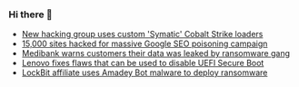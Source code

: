 ### Hi there 👋

<!--START_SECTION:feed-->
* [New hacking group uses custom 'Symatic' Cobalt Strike loaders](https://www.bleepingcomputer.com/news/security/new-hacking-group-uses-custom-symatic-cobalt-strike-loaders/)
* [15,000 sites hacked for massive Google SEO poisoning campaign](https://www.bleepingcomputer.com/news/security/15-000-sites-hacked-for-massive-google-seo-poisoning-campaign/)
* [Medibank warns customers their data was leaked by ransomware gang](https://www.bleepingcomputer.com/news/security/medibank-warns-customers-their-data-was-leaked-by-ransomware-gang/)
* [Lenovo fixes flaws that can be used to disable UEFI Secure Boot](https://www.bleepingcomputer.com/news/security/lenovo-fixes-flaws-that-can-be-used-to-disable-uefi-secure-boot/)
* [LockBit affiliate uses Amadey Bot malware to deploy ransomware](https://www.bleepingcomputer.com/news/security/lockbit-affiliate-uses-amadey-bot-malware-to-deploy-ransomware/)
<!--END_SECTION:feed-->

<!--
**frankenk/frankenk** is a ✨ _special_ ✨ repository because its `README.md` (this file) appears on your GitHub profile.

Here are some ideas to get you started:

- 🔭 I’m currently working on ...
- 🌱 I’m currently learning ...
- 👯 I’m looking to collaborate on ...
- 🤔 I’m looking for help with ...
- 💬 Ask me about ...
- 📫 How to reach me: ...
- 😄 Pronouns: ...
- ⚡ Fun fact: ...
-->



